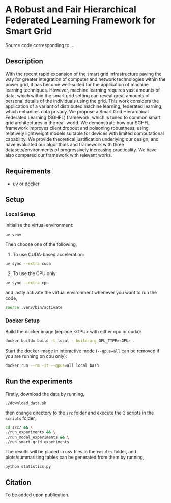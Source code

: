 # A Robust and Fair Hierarchical Federated Learning Framework for Smart Grid

Source code corresponding to ...

## Description

With the recent rapid expansion of the smart grid infrastructure paving the way for greater integration of computer and network technologies within the power grid, it has become well-suited for the application of machine learning techniques. However, machine learning requires vast amounts of data, which within the smart grid setting can reveal great amounts of personal details of the individuals using the grid. This work considers the application of a variant of distributed machine learning, federated learning, which enhances data privacy. We propose a Smart Grid Hierarchical Federated Learning (SGHFL) framework, which is tuned to common smart grid architectures in the real-world. We demonstrate how our SGHFL framework improves client dropout and poisoning robustness, using relatively lightweight models suitable for devices with limited computational capability. We provide theoretical justification underlying our design, and have evaluated our algorithms and framework with three datasets/environments of progressively increasing practicality.  We have also compared our framework with relevant works.

## Requirements

- [uv](https://docs.astral.sh/uv/) or [docker](https://www.docker.com)


## Setup

### Local Setup

Initialise the virtual environment:

```bash
uv venv
```

Then choose one of the following,

1. To use CUDA-based acceleration:

```bash
uv sync --extra cuda
```

2. To use the CPU only:

```bash
uv sync --extra cpu
```

and lastly activate the virtual environment whenever you want to run the code,

```bash
source .venv/bin/activate
```

### Docker Setup

Build the docker image (replace \<GPU\> with either cpu or cuda):

```bash
docker buildx build -t local --build-arg GPU_TYPE=<GPU> .
```

Start the docker image in interactive mode (`--gpus=all` can be removed if you are running on cpu only):

```bash
docker run --rm -it --gpus=all local bash
```


## Run the experiments

Firstly, download the data by running,

```bash
./download_data.sh
```

then change directory to the `src` folder and execute the 3 scripts in the `scripts` folder,

```bash
cd src/ && \
./run_experiments && \
./run_model_experiments && \
./run_smart_grid_experiments
```

The results will be placed in csv files in the `results` folder, and plots/summarising tables can be generated from them by running,

```bash
python statistics.py
```

## Citation

To be added upon publication.
